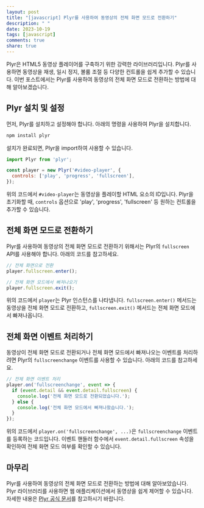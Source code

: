 ```yaml
---
layout: post
title: "[javascript] Plyr를 사용하여 동영상의 전체 화면 모드로 전환하기"
description: " "
date: 2023-10-19
tags: [javascript]
comments: true
share: true
---
```


Plyr은 HTML5 동영상 플레이어를 구축하기 위한 강력한 라이브러리입니다. Plyr를 사용하면 동영상을 재생, 일시 정지, 볼륨 조절 등 다양한 컨트롤을 쉽게 추가할 수 있습니다. 이번 포스트에서는 Plyr를 사용하여 동영상의 전체 화면 모드로 전환하는 방법에 대해 알아보겠습니다.

## Plyr 설치 및 설정

먼저, Plyr를 설치하고 설정해야 합니다. 아래의 명령을 사용하여 Plyr을 설치합니다.

```bash
npm install plyr
```

설치가 완료되면, Plyr을 import하여 사용할 수 있습니다.

```javascript
import Plyr from 'plyr';

const player = new Plyr('#video-player', {
  controls: ['play', 'progress', 'fullscreen'],
});
```

위의 코드에서 `#video-player`는 동영상을 플레이할 HTML 요소의 ID입니다. Plyr을 초기화할 때, `controls` 옵션으로 'play', 'progress', 'fullscreen' 등 원하는 컨트롤을 추가할 수 있습니다.

## 전체 화면 모드로 전환하기

Plyr를 사용하여 동영상의 전체 화면 모드로 전환하기 위해서는 Plyr의 `fullscreen` API를 사용해야 합니다. 아래의 코드를 참고하세요.

```javascript
// 전체 화면으로 전환
player.fullscreen.enter();

// 전체 화면 모드에서 빠져나오기
player.fullscreen.exit();
```

위의 코드에서 `player`는 Plyr 인스턴스를 나타냅니다. `fullscreen.enter()` 메서드는 동영상을 전체 화면 모드로 전환하고, `fullscreen.exit()` 메서드는 전체 화면 모드에서 빠져나옵니다.

## 전체 화면 이벤트 처리하기

동영상이 전체 화면 모드로 전환되거나 전체 화면 모드에서 빠져나오는 이벤트를 처리하려면 Plyr의 `fullscreenchange` 이벤트를 사용할 수 있습니다. 아래의 코드를 참고하세요.

```javascript
// 전체 화면 이벤트 처리
player.on('fullscreenchange', event => {
  if (event.detail && event.detail.fullscreen) {
    console.log('전체 화면 모드로 전환되었습니다.');
  } else {
    console.log('전체 화면 모드에서 빠져나왔습니다.');
  }
});
```

위의 코드에서 `player.on('fullscreenchange', ...)`은 `fullscreenchange` 이벤트를 등록하는 코드입니다. 이벤트 핸들러 함수에서 `event.detail.fullscreen` 속성을 확인하여 전체 화면 모드 여부를 확인할 수 있습니다.

## 마무리

Plyr를 사용하여 동영상의 전체 화면 모드로 전환하는 방법에 대해 알아보았습니다. Plyr 라이브러리를 사용하면 웹 애플리케이션에서 동영상을 쉽게 제어할 수 있습니다. 자세한 내용은 [Plyr 공식 문서](https://plyr.io/)를 참고하시기 바랍니다.